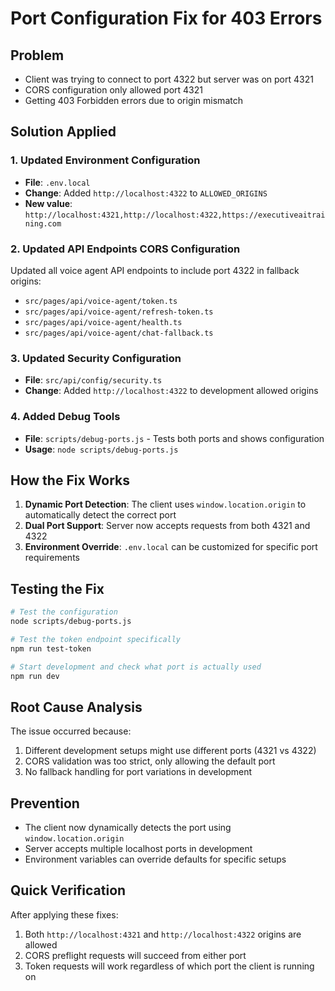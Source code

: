 # Port Configuration Fix for 403 Errors

## Problem
- Client was trying to connect to port 4322 but server was on port 4321
- CORS configuration only allowed port 4321
- Getting 403 Forbidden errors due to origin mismatch

## Solution Applied

### 1. Updated Environment Configuration
- **File**: `.env.local`
- **Change**: Added `http://localhost:4322` to `ALLOWED_ORIGINS`
- **New value**: `http://localhost:4321,http://localhost:4322,https://executiveaitraining.com`

### 2. Updated API Endpoints CORS Configuration
Updated all voice agent API endpoints to include port 4322 in fallback origins:

- `src/pages/api/voice-agent/token.ts`
- `src/pages/api/voice-agent/refresh-token.ts`
- `src/pages/api/voice-agent/health.ts`
- `src/pages/api/voice-agent/chat-fallback.ts`

### 3. Updated Security Configuration
- **File**: `src/api/config/security.ts`
- **Change**: Added `http://localhost:4322` to development allowed origins

### 4. Added Debug Tools
- **File**: `scripts/debug-ports.js` - Tests both ports and shows configuration
- **Usage**: `node scripts/debug-ports.js`

## How the Fix Works

1. **Dynamic Port Detection**: The client uses `window.location.origin` to automatically detect the correct port
2. **Dual Port Support**: Server now accepts requests from both 4321 and 4322
3. **Environment Override**: `.env.local` can be customized for specific port requirements

## Testing the Fix

```bash
# Test the configuration
node scripts/debug-ports.js

# Test the token endpoint specifically
npm run test-token

# Start development and check what port is actually used
npm run dev
```

## Root Cause Analysis

The issue occurred because:
1. Different development setups might use different ports (4321 vs 4322)
2. CORS validation was too strict, only allowing the default port
3. No fallback handling for port variations in development

## Prevention

- The client now dynamically detects the port using `window.location.origin`
- Server accepts multiple localhost ports in development
- Environment variables can override defaults for specific setups

## Quick Verification

After applying these fixes:
1. Both `http://localhost:4321` and `http://localhost:4322` origins are allowed
2. CORS preflight requests will succeed from either port
3. Token requests will work regardless of which port the client is running on